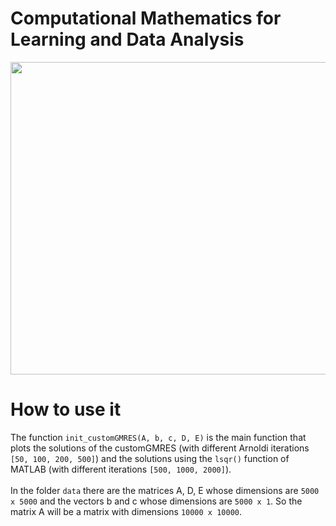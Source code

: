 # **Computational Mathematics for Learning and Data Analysis**

<p align="center">
  <img height=500px width=550px src="https://user-images.githubusercontent.com/73891662/148542540-b0cb8277-d883-46a2-8de1-3058101c0372.PNG">
</p>

# **How to use it**

The function `init_customGMRES(A, b, c, D, E)` is the main function that plots the solutions of the customGMRES (with different Arnoldi iterations `[50, 100, 200, 500]`) and the solutions using the `lsqr()` function of MATLAB (with different iterations `[500, 1000, 2000]`). <br /> <br />
In the folder `data` there are the matrices A, D, E whose dimensions are `5000 x 5000` and the vectors b and c whose dimensions are `5000 x 1`. So the matrix A will be a matrix with dimensions `10000 x 10000`.
